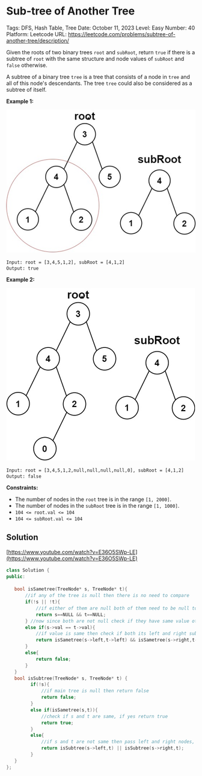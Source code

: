 # Sub-tree of Another Tree

Tags: DFS, Hash Table, Tree
Date: October 11, 2023
Level: Easy
Number: 40
Platform: Leetcode
URL: https://leetcode.com/problems/subtree-of-another-tree/description/

Given the roots of two binary trees `root` and `subRoot`, return `true` if there is a subtree of `root` with the same structure and node values of `subRoot` and `false` otherwise.

A subtree of a binary tree `tree` is a tree that consists of a node in `tree` and all of this node's descendants. The tree `tree` could also be considered as a subtree of itself.

**Example 1:**

![Sub-tree%20of%20Another%20Tree%208c83629cc65f4350ac8b7f3526a78c22/subtree1-tree.jpg](Sub-tree%20of%20Another%20Tree%208c83629cc65f4350ac8b7f3526a78c22/subtree1-tree.jpg)

```
Input: root = [3,4,5,1,2], subRoot = [4,1,2]
Output: true

```

**Example 2:**

![Sub-tree%20of%20Another%20Tree%208c83629cc65f4350ac8b7f3526a78c22/subtree2-tree.jpg](Sub-tree%20of%20Another%20Tree%208c83629cc65f4350ac8b7f3526a78c22/subtree2-tree.jpg)

```
Input: root = [3,4,5,1,2,null,null,null,null,0], subRoot = [4,1,2]
Output: false

```

**Constraints:**

- The number of nodes in the `root` tree is in the range `[1, 2000]`.
- The number of nodes in the `subRoot` tree is in the range `[1, 1000]`.
- `104 <= root.val <= 104`
- `104 <= subRoot.val <= 104`

## Solution

[https://www.youtube.com/watch?v=E36O5SWp-LE](https://www.youtube.com/watch?v=E36O5SWp-LE)

```cpp
class Solution {
public:
   
   bool isSametree(TreeNode* s, TreeNode* t){
       //if any of the tree is null then there is no need to compare 
       if(!s || !t){
           //if either of them are null both of them need to be null to be true
           return s==NULL && t==NULL;
       } //now since both are not null check if they have same value otherwise return false
       else if(s->val == t->val){
           //if value is same then check if both its left and right sub-tree are same          
           return isSametree(s->left,t->left) && isSametree(s->right,t->right);
       }
       else{
           return false;
       }
   }
   bool isSubtree(TreeNode* s, TreeNode* t) {
         if(!s){
             //if main tree is null then return false
             return false;
         }   
         else if(isSametree(s,t)){
             //check if s and t are same, if yes return true
             return true;
         }
         else{
             //if s and t are not same then pass left and right nodes, and check same for that nodes as well as its child nodes.
             return isSubtree(s->left,t) || isSubtree(s->right,t);
         }
   }
};
```